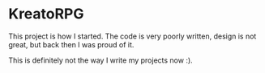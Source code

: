 # KreatoRPG

This project is how I started. The code is very poorly written, design is not great, but back then I was proud of it.

This is definitely not the way I write my projects now :).
